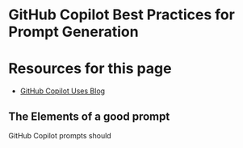# GitHub Copilot Best Practices for Prompt Generation
# Resources for this page
- [GitHub Copilot Uses Blog](https://dagshub.com/blog/github-copilot-not-code/)
## The Elements of a good prompt

GitHub Copilot prompts should